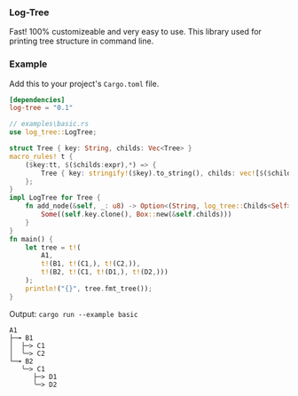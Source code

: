 ### Log-Tree

Fast! 100% customizeable and very easy to use.
This library used for printing tree structure in command line.

### Example

Add this to your project's `Cargo.toml` file.

```toml
[dependencies]
log-tree = "0.1"
```

```rust
// examples\basic.rs
use log_tree::LogTree;

struct Tree { key: String, childs: Vec<Tree> }
macro_rules! t {
    ($key:tt, $($childs:expr),*) => {
        Tree { key: stringify!($key).to_string(), childs: vec![$($childs),*] }
    };
}
impl LogTree for Tree {
    fn add_node(&self, _: u8) -> Option<(String, log_tree::Childs<Self>)> {
        Some((self.key.clone(), Box::new(&self.childs)))
    }
}
fn main() {
    let tree = t!(
        A1,
        t!(B1, t!(C1,), t!(C2,)),
        t!(B2, t!(C1, t!(D1,), t!(D2,)))
    );
    println!("{}", tree.fmt_tree());
}
```

Output: `cargo run --example basic`

```text
A1
├─╼ B1
│  ├─> C1
│  ╰─> C2
└─╼ B2
   ╰─> C1
      ├─> D1
      ╰─> D2
```
